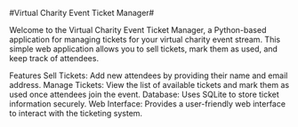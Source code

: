 #Virtual Charity Event Ticket Manager#

Welcome to the Virtual Charity Event Ticket Manager, a Python-based application for managing tickets for your virtual charity event stream. This simple web application allows you to sell tickets, mark them as used, and keep track of attendees.

Features
Sell Tickets: Add new attendees by providing their name and email address.
Manage Tickets: View the list of available tickets and mark them as used once attendees join the event.
Database: Uses SQLite to store ticket information securely.
Web Interface: Provides a user-friendly web interface to interact with the ticketing system.
